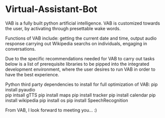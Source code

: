 # Virtual-Assistant-Bot
VAB is a fully built python artificial intelligence. VAB is customized towards the user, by activating through presettable wake words. 

Functions of VAB include: 
getting the current date and time,
output audio response
carrying out Wikipedia searchs on individuals, 
engaging in conversations. 

Due to the specific recommendations needed for VAB to carry out tasks below is a list of prerequisite libraries to be pipped into the integrated development environment, where the user desires to run VAB in order to have the best experience. 

Python third party dependencies to install for full optimization of VAB:
pip install pyaudio<br />
pip intsall gTTS
pip install maps
pip install tracker
pip install calendar
pip install wikipedia
pip install os
pip install SpeechRecognition


From VAB, I look forward to meeting you… :)
